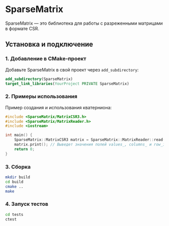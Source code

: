 # SparseMatrix

SparseMatrix — это библиотека для работы с разреженными матрицами в формате CSR.

## Установка и подключение

### **1. Добавление в CMake-проект**
Добавьте SparseMatrix в свой проект через `add_subdirectory`:

```cmake
add_subdirectory(SparseMatrix)
target_link_libraries(YourProject PRIVATE SparseMatrix)
```

### **2. Примеры использования**
Пример создания и использования кватерниона:

```cpp
#include <SparseMatrix/MatrixCSR3.h>
#include <SparseMatrix/MatrixReader.h>
#include <iostream>

int main() {
    SparseMatrix::MatrixCSR3 matrix = SparseMatrix::MatrixReader::read("matrix.txt");
    matrix.print(); // Выведет значения полей values_, columns_ и row_indices_
    return 0;
}

```

### **3. Сборка**

```sh
mkdir build
cd build
cmake ..
make
```

### **4. Запуск тестов**
```sh
cd tests
ctest
```